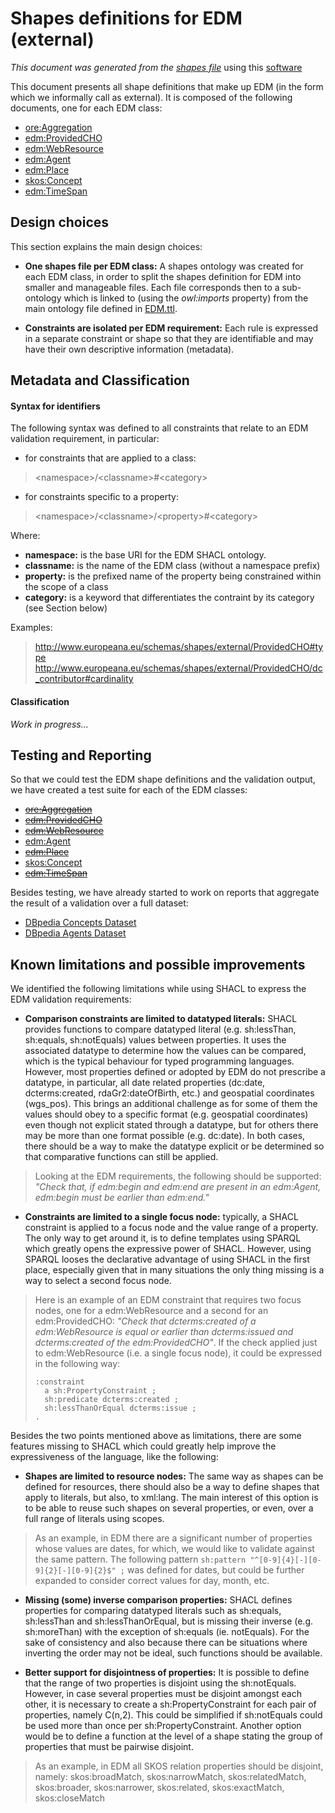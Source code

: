 # Shapes definitions for EDM (external)
*This document was generated from the [shapes file](../../src/main/resources/etc/edm/shapes/external/EDM.ttl)* using this 
[software](/shapes-doc)

This document presents all shape definitions that make up EDM (in the form 
which we informally call as external). It is composed of the following 
documents, one for each EDM class:
- [ore:Aggregation](Aggregation.md)
- [edm:ProvidedCHO](ProvidedCHO.md)
- [edm:WebResource](WebResource.md)
- [edm:Agent](Agent.md)
- [edm:Place](Place.md)
- [skos:Concept](Concept.md)
- [edm:TimeSpan](TimeSpan.md)

## Design choices

This section explains the main design choices:

- **One shapes file per EDM class:** A shapes ontology was created for each EDM
class, in order to split the shapes definition for EDM into smaller and 
manageable files. Each file corresponds then to a sub-ontology which is linked to 
(using the *owl:imports* property) from the main ontology file defined in 
[EDM.ttl](../../src/main/resources/etc/edm/shapes/external/EDM.ttl).

- **Constraints are isolated per EDM requirement:** Each rule is expressed in 
a separate constraint or shape so that they are identifiable and may have their 
own descriptive information (metadata).

## Metadata and Classification

#### Syntax for identifiers

The following syntax was defined to all constraints that relate to an EDM 
validation requirement, in particular:

- for constraints that are applied to a class:
> \<namespace\>/\<classname\>#\<category\>

- for constraints specific to a property: 
> \<namespace\>/\<classname\>/\<property\>#\<category\>

Where:
- **namespace:** is the base URI for the EDM SHACL ontology.
- **classname:** is the name of the EDM class (without a namespace prefix)
- **property:** is the prefixed name of the property being constrained within the scope of a class
- **category:** is a keyword that differentiates the contraint by its category (see Section below)

Examples:
> http://www.europeana.eu/schemas/shapes/external/ProvidedCHO#type
> http://www.europeana.eu/schemas/shapes/external/ProvidedCHO/dc_contributor#cardinality


#### Classification

*Work in progress...*

## Testing and Reporting

So that we could test the EDM shape definitions and the validation output, we 
have created a test suite for each of the EDM classes:
- ~~[ore:Aggregation](../tests/Aggregation.md)~~
- ~~[edm:ProvidedCHO](../tests/ProvidedCHO.md)~~
- ~~[edm:WebResource](../tests/WebResource.md)~~
- [edm:Agent](../tests/Agent.md)
- ~~[edm:Place](../tests/Place.md)~~
- [skos:Concept](../tests/Concept.md)
- ~~[edm:TimeSpan](../tests/TimeSpan.md)~~

Besides testing, we have already started to work on reports that aggregate
the result of a validation over a full dataset:
- [DBpedia Concepts Dataset](../reports/DBpediaConcepts.md)
- [DBpedia Agents Dataset](../reports/DBpediaAgents.md)

## Known limitations and possible improvements

We identified the following limitations while using SHACL to express the EDM
validation requirements:

- **Comparison constraints are limited to datatyped literals:** SHACL provides
functions to compare datatyped literal (e.g. sh:lessThan, sh:equals, sh:notEquals) values between properties. It uses the associated datatype to determine how the 
values can be compared, which is the typical behaviour for typed programming 
languages. However, most properties defined or adopted by EDM do not prescribe a
datatype, in particular, all date related properties (dc:date, dcterms:created, 
rdaGr2:dateOfBirth, etc.) and geospatial coordinates (wgs_pos). This brings an 
additional challenge as for some of them the values should obey to a 
specific format (e.g. geospatial coordinates) even though not explicit stated 
through a datatype, but for others there may be more than one format possible 
(e.g. dc:date). In both cases, there should be a way to make the datatype 
explicit or be determined so that comparative functions can still be applied. 
> Looking at the EDM requirements, the following should be supported:
> *"Check that, if edm:begin and edm:end are present in an edm:Agent, edm:begin 
must be earlier than edm:end."*


- **Constraints are limited to a single focus node:** typically, a SHACL 
constraint is applied to a focus node and the value range of a property. 
The only way to get around it, is to define templates using SPARQL 
which greatly opens the expressive power of SHACL. However, using SPARQL 
looses the declarative advantage of using SHACL in the first place, especially
given that in many situations the only thing missing is a way to select a second
focus node.
> Here is an example of an EDM constraint that requires two focus nodes, one 
> for a edm:WebResource and a second for an edm:ProvidedCHO:
> *"Check that dcterms:created of a edm:WebResource is equal or earlier than 
> dcterms:issued and dcterms:created of the edm:ProvidedCHO"*. If the check 
> applied just to edm:WebResource (i.e. a single focus node), it could be 
> expressed in the following way: 
> ```
> :constraint
>   a sh:PropertyConstraint ;
>   sh:predicate dcterms:created ;
>   sh:lessThanOrEqual dcterms:issue ;
>.
> ``` 



Besides the two points mentioned above as limitations, there are some features
missing to SHACL which could greatly help improve the expressiveness of the 
language, like the following:

- **Shapes are limited to resource nodes:** The same way as shapes can be 
defined for resources, there should also be a way to define shapes that apply to
literals, but also, to xml:lang. The main interest of this option is to be able 
to reuse such shapes on several properties, or even, over a full range of literals
using scopes.
> As an example, in EDM there are a significant number of properties whose 
> values are dates, for which, we would like to validate against the same 
> pattern. The following pattern 
> ```sh:pattern "^[0-9]{4}[-][0-9]{2}[-][0-9]{2}$" ;``` 
> was defined for dates, but could be further expanded to consider correct 
> values for day, month, etc. 


- **Missing (some) inverse comparison properties:** SHACL defines properties for 
comparing datatyped literals such as sh:equals, sh:lessThan and sh:lessThanOrEqual,
 but is missing their inverse (e.g. sh:moreThan) with the exception of sh:equals
(ie. notEquals). For the sake of consistency and also because there can be 
situations where inverting the order may not be ideal, such functions should be
available.

- **Better support for disjointness of properties:** It is possible to define
that the range of two properties is disjoint using the sh:notEquals. However,
in case several properties must be disjoint amongst each other, it is necessary
to create a sh:PropertyConstraint for each pair of properties, namely C(n,2).
This could be simplified if sh:notEquals could be used more than once per 
sh:PropertyConstraint. Another option would be to define a function at the level
of a shape stating the group of properties that must be pairwise disjoint.
> As an example, in EDM all SKOS relation properties should be disjoint, namely: 
> skos:broadMatch, skos:narrowMatch, skos:relatedMatch, skos:broader, 
> skos:narrower, skos:related, skos:exactMatch, skos:closeMatch
